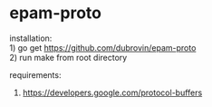 # epam-proto

installation:  
    1) go get https://github.com/dubrovin/epam-proto  
    2) run make from root directory  


requirements:
1) https://developers.google.com/protocol-buffers